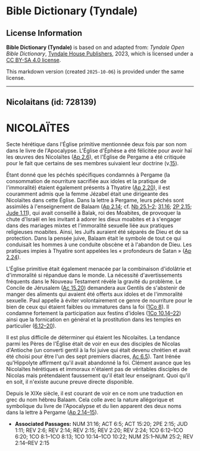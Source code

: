# Bible Dictionary (Tyndale)

## License Information

**Bible Dictionary (Tyndale)** is based on and adapted from: _Tyndale Open Bible Dictionary_, [Tyndale House Publishers](https://tyndaleopenresources.com/), 2023, which is licensed under a [CC BY-SA 4.0 license](https://creativecommons.org/licenses/by-sa/4.0/legalcode.en).

This markdown version (created `2025-10-06`) is provided under the same license.



--------------------------------

## Nicolaitans (id: 728139)

NICOLAÏTES
==========

Secte hérétique dans l'Église primitive mentionnée deux fois par son nom dans le livre de l'Apocalypse. L'Église d'Éphèse a été félicitée pour avoir haï les œuvres des Nicolaïtes ([Ap 2\.6](https://ref.ly/Rev2:6)), et l'Église de Pergame a été critiquée pour le fait que certains de ses membres suivaient leur doctrine (v.[15](https://ref.ly/Rev2:15)).

Étant donné que les péchés spécifiques condamnés à Pergame (la consommation de nourriture sacrifiée aux idoles et la pratique de l'immoralité) étaient également présents à Thyatire ([Ap 2\.20](https://ref.ly/Rev2:20)), il est couramment admis que la femme Jézabel était une dirigeante des Nicolaïtes dans cette Église. Dans la lettre à Pergame, leurs péchés sont assimilés à l'enseignement de Balaam ([Ap 2\.14](https://ref.ly/Rev2:14); cf. [Nb 25\.1–2](https://ref.ly/Num25:1-Num25:2); [31\.16](https://ref.ly/Num31:16); [2P 2\.15](https://ref.ly/2Pet2:15); [Jude 1\.11](https://ref.ly/Jude1:11)), qui avait conseillé à Balak, roi des Moabites, de provoquer la chute d'Israël en les invitant à adorer les dieux moabites et à s'engager dans des mariages mixtes et l'immoralité sexuelle liée aux pratiques religieuses moabites. Ainsi, les Juifs auraient été séparés de Dieu et de sa protection. Dans la pensée juive, Balaam était le symbole de tout ce qui conduisait les hommes à une conduite obscène et à l'abandon de Dieu. Les pratiques impies à Thyatire sont appelées les « profondeurs de Satan » ([Ap 2\.24](https://ref.ly/Rev2:24)).

L'Église primitive était également menacée par la combinaison d'idolâtrie et d'immoralité si répandue dans le monde. La nécessité d'avertissements fréquents dans le Nouveau Testament révèle la gravité du problème. Le Concile de Jérusalem ([Ac 15\.20](https://ref.ly/Acts15:20)) demandera aux Gentils de s'abstenir de manger des aliments qui avaient été offerts aux idoles et de l'immoralité sexuelle. Paul appelle à éviter volontairement ce genre de nourriture pour le bien de ceux qui étaient faibles ou immatures dans la foi ([1Co 8](https://ref.ly/1Cor8:1-1Cor8:13)). Il condamne fortement la participation aux festins d'idoles ([1Co 10\.14–22](https://ref.ly/1Cor10:14-1Cor10:22)) ainsi que la fornication en général et la prostitution dans les temples en particulier ([6\.12–20](https://ref.ly/1Cor6:12-1Cor6:20)).

Il est plus difficile de déterminer qui étaient les Nicolaïtes. La tendance parmi les Pères de l'Église était de voir en eux des disciples de Nicolas d'Antioche (un converti gentil à la foi juive qui était devenu chrétien et avait été choisi pour être l'un des sept premiers diacres, [Ac 6\.5](https://ref.ly/Acts6:5)). Tant Irénée qu'Hippolyte affirment qu'il avait abandonné la foi. Clément avance que les Nicolaïtes hérétiques et immoraux n'étaient pas de véritables disciples de Nicolas mais prétendaient faussement qu'il était leur enseignant. Quoi qu'il en soit, il n'existe aucune preuve directe disponible.

Depuis le XIXe siècle, il est courant de voir en ce nom une traduction en grec du nom hébreu Balaam. Cela colle avec la nature allégorique et symbolique du livre de l'Apocalypse et du lien apparent des deux noms dans la lettre à Pergame ([Ap 2\.14–15](https://ref.ly/Rev2:14-Rev2:15)).

* **Associated Passages:** NUM 31:16; ACT 6:5; ACT 15:20; 2PE 2:15; JUD 1:11; REV 2:6; REV 2:14; REV 2:15; REV 2:20; REV 2:24; 1CO 6:12–1CO 6:20; 1CO 8:1–1CO 8:13; 1CO 10:14–1CO 10:22; NUM 25:1–NUM 25:2; REV 2:14–REV 2:15

